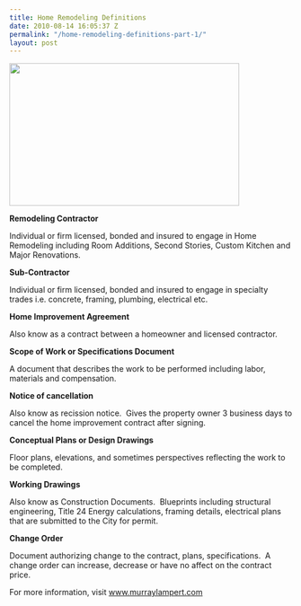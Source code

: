 ```yaml
---
title: Home Remodeling Definitions
date: 2010-08-14 16:05:37 Z
permalink: "/home-remodeling-definitions-part-1/"
layout: post
---
```


<strong><a href="http://www.murraylampert.com"><img class="aligncenter size-full wp-image-487" title="Home Remodeling" src="http://murraylampert.com/wp-content/uploads/2010/08/Home-Remodeling.jpg" alt="" width="409" height="254" /></a></strong>

<strong>Remodeling Contractor</strong>

Individual or firm licensed, bonded and insured to engage in Home Remodeling including Room Additions, Second Stories, Custom Kitchen and Major Renovations.

<strong>Sub-Contractor</strong>

Individual or firm licensed, bonded and insured to engage in specialty trades i.e. concrete, framing, plumbing, electrical etc.

<strong>Home Improvement Agreement</strong>

Also know as a contract between a homeowner and licensed contractor.

<strong>Scope of Work or Specifications Document</strong>

A document that describes the work to be performed including labor, materials and compensation.

<strong>Notice of cancellation</strong>

Also know as recission notice.  Gives the property owner 3 business days to cancel the home improvement contract after signing.

<strong>Conceptual Plans or Design Drawings</strong>

Floor plans, elevations, and sometimes perspectives reflecting the work to be completed.

<strong>Working Drawings</strong>

Also know as Construction Documents.  Blueprints including structural engineering, Title 24 Energy calculations, framing details, electrical plans that are submitted to the City for permit.

<strong>Change Order</strong>

Document authorizing change to the contract, plans, specifications.  A change order can increase, decrease or have no affect on the contract price.

For more information, visit <a href="http://www.murraylampert.com">www.murraylampert.com</a>
